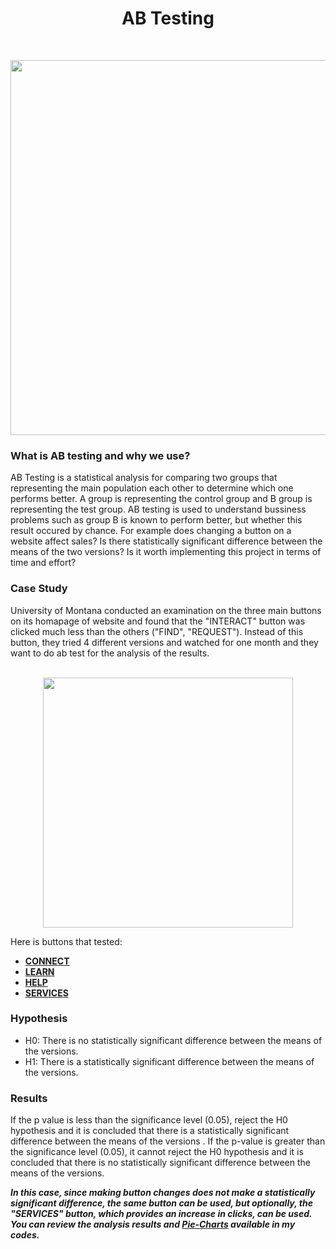 <h1 align="center">
  AB Testing
</h1>
</br>
<p align="center">
<img src="https://www.uxmatters.com/mt/archives/2022/09/images/ABTesting_Fig2.png" width="600"/>
</p>

<h3>What is AB testing and why we use?</h3>
<p>
AB Testing is a statistical analysis for comparing two groups that representing the main population each other to determine which one performs better. A group is representing the control group and B group is representing the test group. AB testing is used to understand bussiness problems such as group B is known to perform better, but whether this result occured by chance. For example does changing a button on a website affect sales? Is there statistically significant difference between the means of the two versions? Is it worth implementing this project in terms of time and effort?
</p>
<h3>Case Study</h3>
University of Montana conducted an examination on the three main buttons on its homapage of website and found that the "INTERACT" button was clicked much less than the others ("FIND", "REQUEST"). Instead of this button, they tried 4 different versions and watched for one month and they want to do ab test for the analysis of the results.
</br>
</br>
<p align="center">
<img src="https://quod.lib.umich.edu/w/weave/images/12535642.0001.101-00000001.png" width="400"/>
</p>

Here is buttons that tested: 
<ul>
  <li><a href="https://quod.lib.umich.edu/w/weave/images/12535642.0001.101-00000004.png"><strong>CONNECT</strong></a></li>
  <li><a href="https://quod.lib.umich.edu/w/weave/images/12535642.0001.101-00000005.png"><strong>LEARN</strong></a></li>
  <li><a href="https://quod.lib.umich.edu/w/weave/images/12535642.0001.101-00000006.png"><strong>HELP</strong></a></li>
  <li><a href="https://quod.lib.umich.edu/w/weave/images/12535642.0001.101-00000007.png"><strong>SERVICES</strong></a></li>
</ul>

<h3>Hypothesis</h3>
<ul>
          <li>H0: There is no statistically significant difference between the means of the versions.</li>
          <li>H1: There is a statistically significant difference between the means of the versions.</li>
</ul>

<h3>Results</h3>
<p>
If the p value is less than the significance level (0.05), reject the H0 hypothesis and it is concluded that there is a statistically significant difference between
the means of the versions . If the p-value is greater than the significance level (0.05), it cannot reject the H0 hypothesis and it is concluded that there is no  statistically significant difference between the means of the versions.

<strong><i>In this case, since making button changes does not make a statistically significant difference, the same button can be used, but optionally, the "SERVICES" button, which provides an increase in clicks, can be used. You can review the analysis results and <a href="https://raw.githubusercontent.com/boratutumluer/ab-test/master/visualization/pie_charts.png">Pie-Charts</a> available in my codes.</i></strong>


</p>

